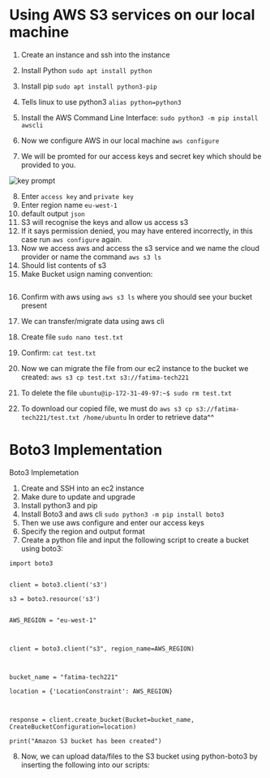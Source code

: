 # Using AWS S3 services on our local machine

1. Create an instance and ssh into the instance
2. Install Python
```sudo apt install python```
3. Install pip
```sudo apt install python3-pip```

4. Tells linux to use python3
```alias python=python3```
5. Install the AWS Command Line Interface:
```sudo python3 -m pip install awscli```
6. Now we configure AWS in our local machine 
```aws configure``` 
7. We will be promted for our access keys and secret key which should be provided to you.


![key prompt](https://user-images.githubusercontent.com/129324316/234842151-1aab5844-2020-4528-9467-92ae4407b6ff.png)


8. Enter `access key` and `private key`
9. Enter region name `eu-west-1`
10. default output `json`
11. S3 will recognise the keys and allow us access s3
12. If it says permission denied, you may have entered incorrectly, in this case run `aws configure` again.
13. Now we access aws and access the s3 service and we name the cloud provider or name the command 
```aws s3 ls```
14. Should list contents of s3
15. Make Bucket usign naming convention:
``` aws s3 mb s3://fatima-tech221
```
16. Confirm with aws using `aws s3 ls` where you should see your bucket present
17. We can transfer/migrate data using aws cli
18. Create file
```sudo nano test.txt```
19. Confirm:
```cat test.txt```
20. Now we can migrate the file from our ec2 instance to the bucket we created:
```aws s3 cp test.txt s3://fatima-tech221```
21. To delete the file 
```ubuntu@ip-172-31-49-97:~$ sudo rm test.txt```

22. To download our copied file, we must do
```aws s3 cp s3://fatima-tech221/test.txt /home/ubuntu```
In order to retrieve data^^


# Boto3 Implementation
Boto3 Implemetation 

1. Create and SSH into an ec2 instance
2. Make dure to update and upgrade
3. Install python3 and pip 
4. Install Boto3 and aws cli ```sudo python3 -m pip install boto3```
5. Then we use aws configure and enter our access keys 
6. Specify the region and output format
7. Create a python file and input the following script to create a bucket using boto3:

``` 
import boto3


client = boto3.client('s3')

s3 = boto3.resource('s3')


AWS_REGION = "eu-west-1"



client = boto3.client("s3", region_name=AWS_REGION)



bucket_name = "fatima-tech221"

location = {'LocationConstraint': AWS_REGION}



response = client.create_bucket(Bucket=bucket_name, CreateBucketConfiguration=location)

print("Amazon S3 bucket has been created")

```
8. Now, we can upload data/files to the S3 bucket using python-boto3 by inserting the following into our scripts:

